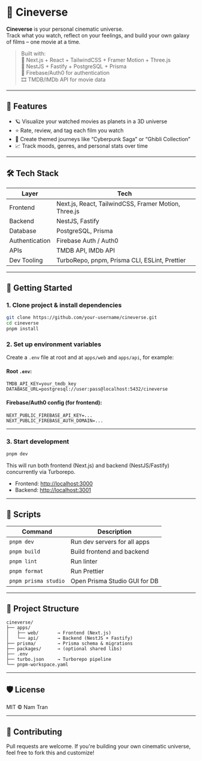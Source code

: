 # 🌌 Cineverse

**Cineverse** is your personal cinematic universe.  
Track what you watch, reflect on your feelings, and build your own galaxy of films – one movie at a time.

> Built with:  
> 🧠 Next.js + React + TailwindCSS + Framer Motion + Three.js  
> 🚀 NestJS + Fastify + PostgreSQL + Prisma  
> 🔐 Firebase/Auth0 for authentication  
> 🎞️ TMDB/IMDb API for movie data

---

## 🌟 Features
- 🪐 Visualize your watched movies as planets in a 3D universe
- ⭐ Rate, review, and tag each film you watch
- 🧭 Create themed journeys like “Cyberpunk Saga” or “Ghibli Collection”
- 📈 Track moods, genres, and personal stats over time

---

## 🛠️ Tech Stack

| Layer        | Tech                                                     |
|--------------|----------------------------------------------------------|
| Frontend     | Next.js, React, TailwindCSS, Framer Motion, Three.js     |
| Backend      | NestJS, Fastify                                          |
| Database     | PostgreSQL, Prisma                                       |
| Authentication | Firebase Auth / Auth0                                 |
| APIs         | TMDB API, IMDb API                                       |
| Dev Tooling  | TurboRepo, pnpm, Prisma CLI, ESLint, Prettier            |

---

## 🚀 Getting Started

### 1. Clone project & install dependencies

```bash
git clone https://github.com/your-username/cineverse.git
cd cineverse
pnpm install
```

### 2. Set up environment variables

Create a `.env` file at root and at `apps/web` and `apps/api`, for example:

#### Root `.env`:

```dotenv
TMDB_API_KEY=your_tmdb_key
DATABASE_URL=postgresql://user:pass@localhost:5432/cineverse
```

#### Firebase/Auth0 config (for frontend):

```dotenv
NEXT_PUBLIC_FIREBASE_API_KEY=...
NEXT_PUBLIC_FIREBASE_AUTH_DOMAIN=...
```

---

### 3. Start development

```bash
pnpm dev
```

This will run both frontend (Next.js) and backend (NestJS/Fastify) concurrently via Turborepo.

* Frontend: [http://localhost:3000](http://localhost:3000)
* Backend: [http://localhost:3001](http://localhost:3001)

---

## 🧪 Scripts

| Command              | Description                   |
| -------------------- | ----------------------------- |
| `pnpm dev`           | Run dev servers for all apps  |
| `pnpm build`         | Build frontend and backend    |
| `pnpm lint`          | Run linter                    |
| `pnpm format`        | Run Prettier                  |
| `pnpm prisma studio` | Open Prisma Studio GUI for DB |

---

## 🧩 Project Structure

```
cineverse/
├── apps/
│   ├── web/       → Frontend (Next.js)
│   └── api/       → Backend (NestJS + Fastify)
├── prisma/        → Prisma schema & migrations
├── packages/      → (optional shared libs)
├── .env
├── turbo.json     → Turborepo pipeline
└── pnpm-workspace.yaml
```

---

## 🛡️ License

MIT © Nam Tran

---

## 🤝 Contributing

Pull requests are welcome.
If you're building your own cinematic universe, feel free to fork this and customize!